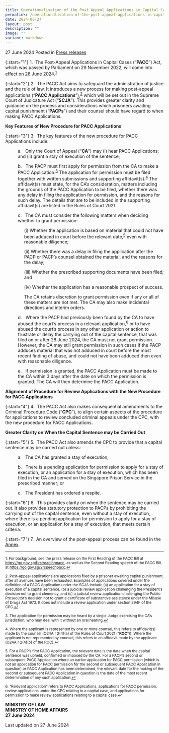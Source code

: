 ```yaml
---
title: Operationalisation of the Post Appeal Applications in Capital Cases Act 2022
permalink: /operationalisation-of-the-post-appeal-applications-in-capital-cases-act-2022/
date: 2024-06-27
layout: post
description: ""
image: ""
variant: markdown
---
```

27 June 2024 Posted in [Press releases](/news/press-releases)

{:start="1"}
1.&nbsp; The Post-Appeal Applications in Capital Cases (“<b>PACC</b>”) Act, which was passed by Parliament on 29 November 2022, will come into effect on 28 June 2024.<sup><a href="#fn1" id="ref1">1</a></sup>

{:start="2"}
2.&nbsp; The PACC Act aims to safeguard the administration of justice and the rule of law. It introduces a new process for making post-appeal applications (“<b>PACC Applications</b>”),<sup><a href="#fn2" id="ref2">2</a></sup> which will be set out in the Supreme Court of Judicature Act (“<b>SCJA</b>”). This provides&nbsp;greater clarity and guidance on the process and considerations which prisoners awaiting capital punishment (“<b>PACPs</b>”) and their counsel should have regard to when making PACC Applications.

<b>Key Features of New Procedure for PACC Applications</b>

{:start="3"}
3.&nbsp; The key features of the new procedure for PACC Applications include:

<p style="margin-left: 40px">
a. &nbsp; Only the Court of Appeal (“<b>CA</b>”) may (i) hear PACC Applications; and (ii) grant a stay of execution of the sentence;</p>
<p style="margin-left: 40px">
b. &nbsp; The PACP must first apply for permission from the CA to make a PACC Application.<sup><a href="#fn3" id="ref3">3</a></sup> The application for permission must be filed together with written submissions and supporting affidavit(s).<sup><a href="#fn4" id="ref4">4</a></sup> The affidavit(s) must state, for the CA’s consideration, matters including the grounds of the PACC Application to be filed, whether there was any delay in filing the application for permission, and the reasons for such delay. The details that are to be included in the supporting affidavit(s) are listed in the Rules of Court 2021.
</p><p style="margin-left: 40px">
c. &nbsp; The CA must consider the following matters when deciding whether to grant permission:</p>

<p style="margin-left: 60px">(i) Whether the application is based on material that could not have been adduced in court before the relevant date,<sup><a href="#fn5" id="ref5">5</a></sup> even with reasonable diligence;</p>
<p style="margin-left: 60px">(ii) Whether there was a delay in filing the application after the PACP or PACP’s counsel obtained the material, and the reasons for the delay;</p>
<p style="margin-left: 60px">(iii) Whether the prescribed supporting documents have been filed; and</p>
<p style="margin-left: 60px">(iv) Whether the application has a reasonable prospect of success.</p>

<p style="margin-left: 60px">The CA retains discretion to grant permission even if any or all of these matters are not met. The CA may also make incidental directions and interim orders.</p>

<p style="margin-left: 40px">
d. &nbsp; Where the PACP had previously been found by the CA to have abused the court’s process in a relevant application,<sup><a href="#fn6" id="ref6">6</a></sup> or to have abused the court’s process in any other application or action to frustrate or delay the carrying out of the capital sentence, that was filed on or after 28 June 2024, the CA must not grant permission. However, the CA may still grant permission in such cases if the PACP adduces material that was not adduced in court before the most recent finding of abuse, and could not have been adduced then even with reasonable diligence.</p>

<p style="margin-left: 40px">
e. &nbsp; If permission is granted, the PACC Application must be made to the CA within 3 days after the date on which the permission is granted. The CA will then determine the PACC Application.</p>

<b>Alignment of Procedure for Review Applications with the New Procedure for PACC Applications</b>

{:start="4"}
4.&nbsp; The PACC Act also makes consequential amendments to the Criminal Procedure Code (“<b>CPC</b>”), to align certain aspects of the procedure for applications to review concluded criminal appeals under the CPC, with the new procedure for PACC Applications.

<b>Greater Clarity on When the Capital Sentence may be Carried Out</b>

{:start="5"}
5.&nbsp; The PACC Act also amends the CPC to provide that a capital sentence may be carried out unless:

<p style="margin-left: 40px">a. &nbsp; The CA has granted a stay of execution;</p>
<p style="margin-left: 40px">b. &nbsp; There is a pending application for permission to apply for a stay of execution, or an application for a stay of execution, which has been filed in the CA and served on the Singapore Prison Service in the prescribed manner; or</p>
<p style="margin-left: 40px">c. &nbsp; The President has ordered a respite.</p>

{:start="6"}
6.&nbsp; This provides clarity on when the sentence may be carried out. It also provides statutory protection to PACPs by prohibiting the carrying out of the capital sentence, even without a stay of execution, where there is a pending application for permission to apply for a stay of execution, or an application for a stay of execution, that meets certain criteria.

{:start="7"}
7.&nbsp; An overview of the post-appeal process can be found in the [Annex](/files/Overview_of_Post_Appeal_Processes.pdf).

***

<p><sup id="fn1">1. For background, see the press release on the First Reading of the PACC Bill at <a href="https://go.gov.sg/firstreadingpacc">https://go.gov.sg/firstreadingpacc</a>, as well as the Second Reading speech of the PACC Bill at <a href="https://go.gov.sg/2rspeechpacc">https://go.gov.sg/2rspeechpacc</a>.<a href="#ref1" title="Jump back to footnote 1 in the text.">↩</a></sup></p>

<p><sup id="fn2">2. Post-appeal applications are applications filed by a prisoner awaiting capital punishment after all avenues have been exhausted. Examples of applications covered under the definition of a PACC Application under the SCJA include (a) an application for a stay of execution of a capital sentence, (b) a judicial review application challenging the President’s decision not to grant clemency, and (c) a judicial review application challenging the Public Prosecutor’s decision not to grant a certificate of substantive assistance under the Misuse of Drugs Act 1973. It does not include a review application under section 394F of the CPC.<a href="#ref2" title="Jump back to footnote 2 in the text.">↩</a></sup></p>

<p><sup id="fn3">3. The application for permission may be heard by a single Judge exercising the CA’s jurisdiction, who may deal with it without an oral hearing.<a href="#ref3" title="Jump back to footnote 3 in the text.">↩</a></sup></p>

<p><sup id="fn4">4. Where the applicant is represented by one or more counsel, this refers to affidavit(s) made by the counsel (O24A r 2(4)(a) of the Rules of Court 2021 (“<b>ROC</b>”)). Where the applicant is not represented by counsel, this refers to an affidavit made by the applicant (O24A r 2(4)(b) of the ROC).<a href="#ref4" title="Jump back to footnote 4 in the text.">↩</a></sup></p>

<p><sup id="fn5">5. For a PACP’s first PACC Application, the relevant date is the date when the capital sentence was upheld, confirmed or imposed by the CA. For a PACP’s second or subsequent PACC Application where an earlier application for PACC permission (which is not an application for PACC permission for the second or subsequent PACC Application in question) or PACC Application has been determined, the relevant date for the making of the second or subsequent PACC Application in question is the date of the most recent determination of any such application.<a href="#ref5" title="Jump back to footnote 5 in the text.">↩</a></sup></p>

<p><sup id="fn6">6. “Relevant application” refers to PACC Applications, applications for PACC permission, review applications under the CPC relating to a capital case, and applications for permission to make review applications relating to a capital case.<a href="#ref6" title="Jump back to footnote 6 in the text.">↩</a></sup></p>

<b>MINISTRY OF LAW</b>
<br><b>MINISTRY OF HOME AFFAIRS</b>
<br><b>27 June 2024</b>

<p></p><p class="right-side-updated">Last updated on 27 June 2024</p>